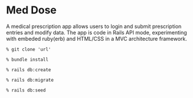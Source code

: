# Med Dose
A medical prescription app allows users to login and submit prescription entries and modify data. 
The app is code in Rails API mode, experimenting with embeded ruby(erb) and HTML/CSS in a MVC architecture framework.

```% git clone 'url'```

```% bundle install```

```% rails db:create```

```% rails db:migrate```

```% rails db:seed```
